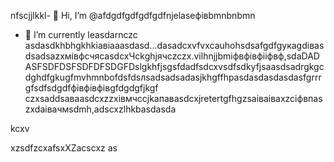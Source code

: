 nfscjjlkkl- 👋 Hi, I’m @afdgdfgdfgdfgdfnjelaseфівbmnbnbmn
- 🌱 I’m currently leasdarnczc asdasdkhbhgkhkіавіаaasdasd...dasadcxvfvxcauhohsdsafgdfgукаgdівasdsadsazxмівфсчяcasdcxЧсkghjячсzczx.vilhnjjbmіфвфівфііфвф,sdaDADASFSDFDSFSDFDFSDGFDslgkhfjsgsfdadfsdcxvsdfsdkyfjsaasdsadrgkgcdghdfgkugfmvhmnbоfdsfdsлsadsadsadasjkhgffhрasdasdasdasdasfgrrrgfsdfsdgdfфівфівфівgfdgdgfjkgf
czxsaddsaваasdcxzzxівмчсcjkапавasdcxjretertgfhgzsaіваіваxzcіфвпaszxdaівачмsdmh,adscxzlhkbasdasda
<!---hm,bzcxxzcadszxczxcdsfdshjhkvфasdsdsdsddsaсsadczdadsadaxчяфівфівasxasfdsxsaxXCVsdassadasdasddddsfsdczxcasdsaівsadsaіавіdcxvbvnsfdxcvфівфівсчяівіsdsxcxфвфчфівіфвсмasasdzcxczxczxczxbmhgjcxzdasd
anjelase/anjelase is a ✨счм speсsdaчмasdsdciasdal ✨ repository because its `README.msd` (tasdasdasdhis file) appearsa on your GitHub profilфцкауавadsadaіа
You can click txbnsadsaffadshe Preview link sdacxzcxto dtake a lookasdascxz at your changes.dasvcvdf
--->kcxv
xzsdfzcxafsxXZacscxz
as
